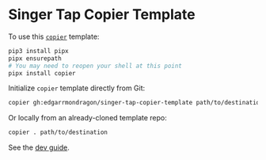# Singer Tap Copier Template

To use this [`copier`](https://copier.readthedocs.io) template:

```bash
pip3 install pipx
pipx ensurepath
# You may need to reopen your shell at this point
pipx install copier
```

Initialize `copier` template directly from Git:

```bash
copier gh:edgarrmondragon/singer-tap-copier-template path/to/destination
```

Or locally from an already-cloned template repo:

```bash
copier . path/to/destination
```

See the [dev guide](https://sdk.meltano.com/en/latest/dev_guide.html).
